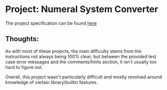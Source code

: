 # Project: Numeral System Converter

The project specification can be found [here](https://hyperskill.org/projects/41?goal=7)

## Thoughts:

As with most of these projects, the main difficulty stems from the instructions not always
being 100% clear; but between the provided test case error messages and the comments/hints
section, it isn't usually too hard to figure out. 

Overall, this project wasn't particularly difficult and mostly revolved around knowledge
of certain library/builtin features. 